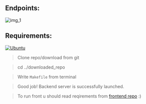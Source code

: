 ## Endpoints:

![img_1](https://user-images.githubusercontent.com/65871712/233504679-dfdf20fc-35ae-4508-b577-d014346b0a44.png)

## Requirements:
[![Ubuntu](https://img.shields.io/badge/ubuntu-orange?style=for-the-badge&logo=ubuntu&logoColor=white)](https://www.python.org/)
> Clone repo/download from git

> cd ../downloaded_repo

> Write ```Makefile``` from terminal

> Good job! Backend server is successfully launched.

> To run front u should read reqirements from [frontend repo](https://github.com/neketli/order-lifecycle/tree/master/frontend) :)
